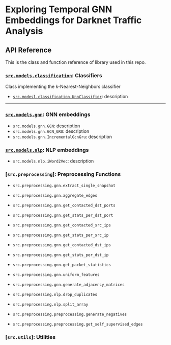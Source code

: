 # Exploring Temporal GNN Embeddings for Darknet Traffic Analysis
## API Reference
This is the class and function reference of library used in this repo. 

### [`src.models.classification`](classification.md): Classifiers
Class implementing the k-Nearest-Neighbors classifier

- [`src.modesl.classification.KnnClassifier`](classification.md): description

___

### [`src.models.gnn`](gnn.md): GNN embeddings

- `src.models.gnn.GCN`: description
- `src.models.gnn.GCN_GRU`: description
- `src.models.gnn.IncrementalGcnGru`: description

### [`src.models.nlp`](nlp.md): NLP embeddings

- `src.models.nlp.iWord2Vec`: description

### [`src.preprocessing`]: Preprocessing Functions

- `src.preprocessing.gnn.extract_single_snapshot`
- `src.preprocessing.gnn.aggregate_edges`
- `src.preprocessing.gnn.get_contacted_dst_ports`
- `src.preprocessing.gnn.get_stats_per_dst_port`
- `src.preprocessing.gnn.get_contacted_src_ips`
- `src.preprocessing.gnn.get_stats_per_src_ip`
- `src.preprocessing.gnn.get_contacted_dst_ips`
- `src.preprocessing.gnn.get_stats_per_dst_ip`
- `src.preprocessing.gnn.get_packet_statistics`
- `src.preprocessing.gnn.uniform_features`
- `src.preprocessing.gnn.generate_adjacency_matrices`

- `src.preprocessing.nlp.drop_duplicates`
- `src.preprocessing.nlp.split_array`

- `src.preprocessing.preprocessing.generate_negatives`
- `src.preprocessing.preprocessing.get_self_supervised_edges`

### [`src.utils`]: Utilities
